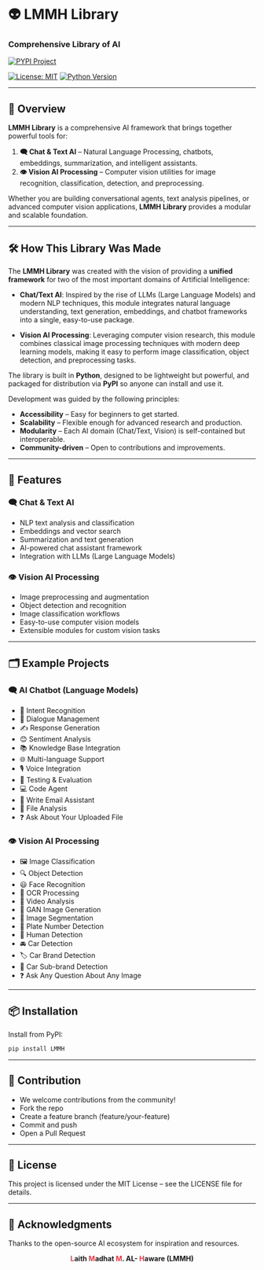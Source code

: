# 👽 LMMH Library  
### Comprehensive Library of AI  

  
[![PYPI Project](https://pypi.org/static/images/logo-small.8998e9d1.svg)](https://pypi.org/project/LMMH/) 

[![License: MIT](https://img.shields.io/badge/License-MIT-green.svg)](LICENSE)
[![Python Version](https://img.shields.io/badge/python-3.9%2B-blue.svg)](https://www.python.org/)  

---

## 📌 Overview  
**LMMH Library** is a comprehensive AI framework that brings together powerful tools for:  

1. **🗨️ Chat & Text AI** – Natural Language Processing, chatbots, embeddings, summarization, and intelligent assistants.  
2. **👁️ Vision AI Processing** – Computer vision utilities for image recognition, classification, detection, and preprocessing.  

Whether you are building conversational agents, text analysis pipelines, or advanced computer vision applications, **LMMH Library** provides a modular and scalable foundation.  

---

## 🛠️ How This Library Was Made  
The **LMMH Library** was created with the vision of providing a **unified framework** for two of the most important domains of Artificial Intelligence:  

- **Chat/Text AI**: Inspired by the rise of LLMs (Large Language Models) and modern NLP techniques, this module integrates natural language understanding, text generation, embeddings, and chatbot frameworks into a single, easy-to-use package.  

- **Vision AI Processing**: Leveraging computer vision research, this module combines classical image processing techniques with modern deep learning models, making it easy to perform image classification, object detection, and preprocessing tasks.  

The library is built in **Python**, designed to be lightweight but powerful, and packaged for distribution via **PyPI** so anyone can install and use it.  

Development was guided by the following principles:  
- **Accessibility** – Easy for beginners to get started.  
- **Scalability** – Flexible enough for advanced research and production.  
- **Modularity** – Each AI domain (Chat/Text, Vision) is self-contained but interoperable.  
- **Community-driven** – Open to contributions and improvements.  

---

## 🚀 Features  

### 🗨️ Chat & Text AI  
- NLP text analysis and classification  
- Embeddings and vector search  
- Summarization and text generation  
- AI-powered chat assistant framework  
- Integration with LLMs (Large Language Models)  

### 👁️ Vision AI Processing  
- Image preprocessing and augmentation  
- Object detection and recognition  
- Image classification workflows  
- Easy-to-use computer vision models  
- Extensible modules for custom vision tasks  

---

## 🗂️ Example Projects  

### 🗨️ AI Chatbot (Language Models)
- 💬 Intent Recognition  
- 🧠 Dialogue Management  
- ✍️ Response Generation  
- 😊 Sentiment Analysis  
- 📚 Knowledge Base Integration  
- 🌐 Multi-language Support  
- 🎙️ Voice Integration  
- 🧪 Testing & Evaluation  
- 💻 Code Agent  
- 📧 Write Email Assistant  
- 📂 File Analysis  
- ❓ Ask About Your Uploaded File  

### 👁️ Vision AI Processing
- 🖼️ Image Classification  
- 🔍 Object Detection  
- 😃 Face Recognition  
- 📝 OCR Processing  
- 🎥 Video Analysis  
- 🎨 GAN Image Generation  
- 🧩 Image Segmentation  
- 🚗 Plate Number Detection  
- 🧍 Human Detection  
- 🚘 Car Detection  
- 🏷️ Car Brand Detection  
- 🔖 Car Sub-brand Detection  
- ❓ Ask Any Question About Any Image  

---

## 📦 Installation  

Install from PyPI:  
```bash
pip install LMMH
```

---

## 🤝 Contribution

- We welcome contributions from the community!
- Fork the repo
- Create a feature branch (feature/your-feature)
- Commit and push
- Open a Pull Request

---

## 📜 License

This project is licensed under the MIT License – see the LICENSE
 file for details.

---

## 🌟 Acknowledgments

Thanks to the open-source AI ecosystem for inspiration and resources.



<p align="center">
  <b>
    <span style="color:#e63946;">L</span>aith 
    <span style="color:#e63946;">M</span>adhat 
    <span style="color:#e63946;">M</span>. 
    AL- 
    <span style="color:#e63946;">H</span>aware
    (LMMH)
  </b>
</p>
